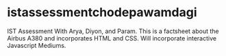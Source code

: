 # istassessmentchodepawamdagi

IST Assessment With Arya, Diyon, and Param. This is a factsheet about the Airbus A380 and incorporates HTML and CSS. Will incorporate interactive 
Javascript Mediums.
